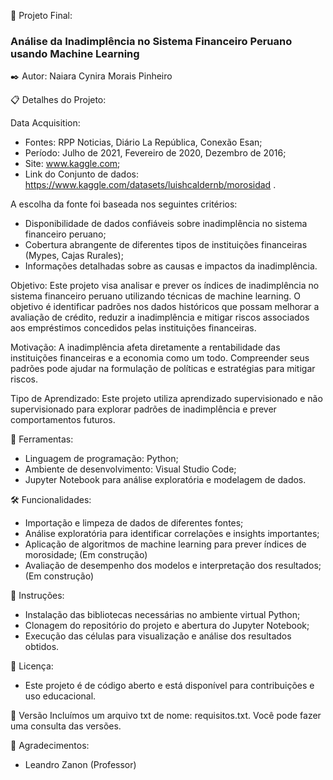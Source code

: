 🚀 Projeto Final:
### Análise da Inadimplência no Sistema Financeiro Peruano usando Machine Learning


✒️ Autor:
Naiara Cynira Morais Pinheiro

📋 Detalhes do Projeto:

Data Acquisition:
- Fontes: RPP Noticias, Diário La República, Conexão Esan;
- Período: Julho de 2021, Fevereiro de 2020, Dezembro de 2016;
- Site: www.kaggle.com;
- Link do Conjunto de dados: https://www.kaggle.com/datasets/luishcaldernb/morosidad .

A escolha da fonte foi baseada nos seguintes critérios:
- Disponibilidade de dados confiáveis sobre inadimplência no sistema financeiro peruano;
- Cobertura abrangente de diferentes tipos de instituições financeiras (Mypes, Cajas Rurales);
- Informações detalhadas sobre as causas e impactos da inadimplência.

Objetivo:
Este projeto visa analisar e prever os índices de inadimplência no sistema financeiro peruano utilizando técnicas de machine learning. O objetivo é identificar padrões nos dados históricos que possam melhorar a avaliação de crédito, reduzir a inadimplência e mitigar riscos associados aos empréstimos concedidos pelas instituições financeiras.

Motivação:
A inadimplência afeta diretamente a rentabilidade das instituições financeiras e a economia como um todo. Compreender seus padrões pode ajudar na formulação de políticas e estratégias para mitigar riscos.

Tipo de Aprendizado:
Este projeto utiliza aprendizado supervisionado e não supervisionado para explorar padrões de inadimplência e prever comportamentos futuros.

🔧 Ferramentas:
- Linguagem de programação: Python;
- Ambiente de desenvolvimento: Visual Studio Code;
- Jupyter Notebook para análise exploratória e modelagem de dados.

🛠️ Funcionalidades:
- Importação e limpeza de dados de diferentes fontes;
- Análise exploratória para identificar correlações e insights importantes;
- Aplicação de algoritmos de machine learning para prever índices de morosidade; (Em construção)
- Avaliação de desempenho dos modelos e interpretação dos resultados; (Em construção)

📌 Instruções:
- Instalação das bibliotecas necessárias no ambiente virtual Python;
- Clonagem do repositório do projeto e abertura do Jupyter Notebook;
- Execução das células para visualização e análise dos resultados obtidos.

📄 Licença:
- Este projeto é de código aberto e está disponível para contribuições e uso educacional.

📌 Versão
Incluímos um arquivo txt de nome: requisitos.txt. 
Você pode fazer uma consulta das versões.

🎁 Agradecimentos:
- Leandro Zanon (Professor)

 
